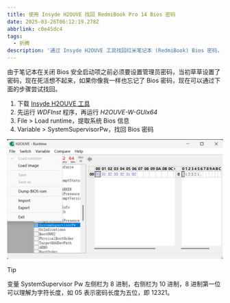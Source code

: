 ```yaml
---
title: 使用 Insyde H2OUVE 找回 RedmiBook Pro 14 Bios 密码
date: 2025-03-26T06:12:19.278Z
abbrlink: c0e45dc4
tags:
  - 折腾
description: '通过 Insyde H2OUVE 工具找回红米笔记本 (RedmiBook) Bios 密码，无需拆机'
---
```


由于笔记本在关闭 Bios 安全启动项之前必须要设置管理员密码，当初草草设置了密码，现在死活想不起来，如果你像我一样也忘记了 Bios 密码，现在可以通过下面的步骤尝试找回。

1. 下载 [Insyde H2OUVE 工具](https://github.com/babybluue/insyde-h2o.git)
2. 先运行 _WDFInst_ 程序，再运行 _H2OUVE-W-GUIx64_
3. File > Load runtime，提取系统 Bios 信息
4. Variable > SystemSupervisorPw，找回 Bios 密码

![Insyde H2OUVE screenshot](../images/c0e45dc4.png)

> [!TIP]
> 变量 SystemSupervisor Pw 左侧栏为 8 进制，右侧栏为 10 进制，8 进制第一位可以理解为字符长度，如 05 表示密码长度为五位，即 12321。
